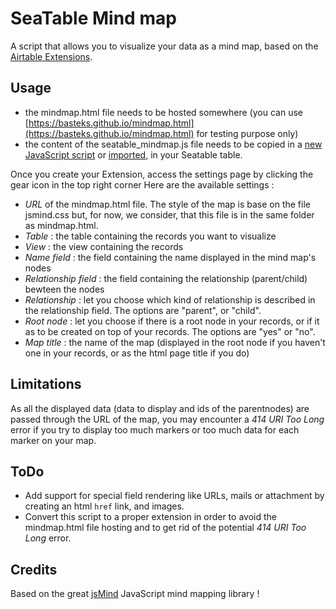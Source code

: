 # SeaTable Mind map

A script that allows you to visualize your data as a mind map, based on the [Airtable Extensions](https://support.airtable.com/docs/airtable-extensions-overview).

## Usage
- the mindmap.html file needs to be hosted somewhere (you can use [https://basteks.github.io/mindmap.html](https://basteks.github.io/mindmap.html) for testing purpose only)
- the content of the seatable_mindmap.js file needs to be copied in a [new JavaScript script](https://seatable.io/en/docs/javascript-python/anlegen-und-loeschen-eines-skriptes/) or [imported](https://seatable.io/en/docs/javascript-python/import-und-export-eines-skriptes/), in your Seatable table.

Once you create your Extension, access the settings page by clicking the gear icon in the top right corner
Here are the available settings :
- *URL* of the mindmap.html file. The style of the map is base on the file jsmind.css but, for now, we consider, that this file is in the same folder as mindmap.html.
- *Table* : the table containing the records you want to visualize
- *View* : the view containing the records
- *Name field* : the field containing the name displayed in the mind map's nodes
- *Relationship field* : the field containing the relationship (parent/child) bewteen the nodes
- *Relationship* : let you choose which kind of relationship is described in the relationship field. The options are "parent", or "child".
- *Root node* : let you choose if there is a root node in your records, or if it as to be created on top of your records. The options are "yes" or "no".
- *Map title* : the name of the map (displayed in the root node if you haven't one in your records, or as the html page title if you do)

## Limitations
As all the displayed data (data to display and ids of the parentnodes) are passed through the URL of the map, you may encounter a _414 URI Too Long_ error if you try to display too much markers or too much data for each marker on your map.

## ToDo
- Add support for special field rendering like URLs, mails or attachment by creating an html `href` link, and images.
- Convert this script to a proper extension in order to avoid the mindmap.html file hosting and to get rid of the potential _414 URI Too Long_ error.

## Credits
Based on the great [jsMind](https://github.com/hizzgdev/jsmind) JavaScript mind mapping library !

